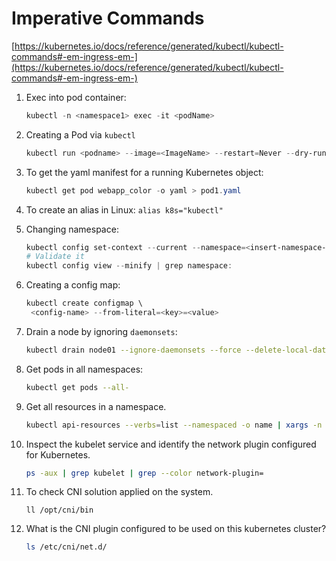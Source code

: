 # Imperative Commands

[https://kubernetes.io/docs/reference/generated/kubectl/kubectl-commands#-em-ingress-em-](https://kubernetes.io/docs/reference/generated/kubectl/kubectl-commands#-em-ingress-em-)

1. Exec into pod container:

   ```powershell
   kubectl -n <namespace1> exec -it <podName>
   ```

2. Creating a Pod via `kubectl`

   ```powershell
   kubectl run <podname> --image=<ImageName> --restart=Never --dry-run=client -o yaml > podname.yaml
   ```

3. To get the yaml manifest for a running Kubernetes object:

   ```powershell
   kubectl get pod webapp_color -o yaml > pod1.yaml
   ```

4. To create an alias in Linux: `alias k8s="kubectl"`

5. Changing namespace:

   ```powershell
   kubectl config set-context --current --namespace=<insert-namespace-name-here>
   # Validate it
   kubectl config view --minify | grep namespace:
   ```

6. Creating a config map:

   ```powershell
   kubectl create configmap \
   	<config-name> --from-literal=<key>=<value>
   ```

7. Drain a node by ignoring `daemonsets`:

   ```bash
   kubectl drain node01 --ignore-daemonsets --force --delete-local-data
   ```

8. Get pods in all namespaces:

   ```bash
   kubectl get pods --all-
   ```

9. Get all resources in a namespace.

   ```bash
   kubectl api-resources --verbs=list --namespaced -o name | xargs -n 1 kubectl get --show-kind --ignore-not-found -l <label>=<value> -n <namespace>
   ```

10. Inspect the kubelet service and identify the network plugin configured for Kubernetes.

    ```sh
    ps -aux | grep kubelet | grep --color network-plugin=
    ```

11. To check CNI solution applied on the system.

    ```shell
    ll /opt/cni/bin
    ```

12. What is the CNI plugin configured to be used on this kubernetes cluster?

    ```sh
    ls /etc/cni/net.d/
    ```
